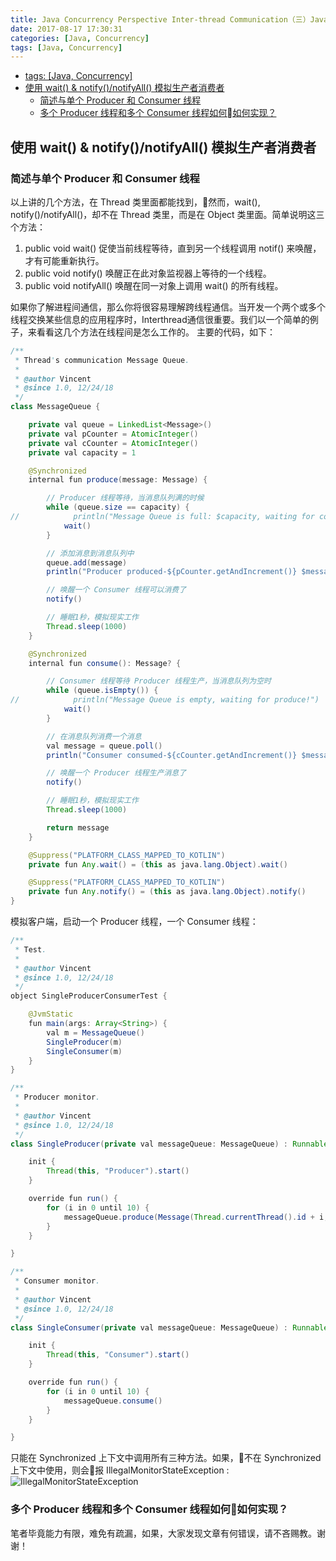 ```yaml
---
title: Java Concurrency Perspective Inter-thread Communication（三）Java并发透视之线程间通信-生产者消费者
date: 2017-08-17 17:30:31
categories: [Java, Concurrency]
tags: [Java, Concurrency]
---
```


- [tags: [Java, Concurrency]](#tags-java-concurrency)
- [使用 wait() & notify()/notifyAll() 模拟生产者消费者](#%E4%BD%BF%E7%94%A8-wait--notifynotifyall-%E6%A8%A1%E6%8B%9F%E7%94%9F%E4%BA%A7%E8%80%85%E6%B6%88%E8%B4%B9%E8%80%85)
  - [简述与单个 Producer 和 Consumer 线程](#%E7%AE%80%E8%BF%B0%E4%B8%8E%E5%8D%95%E4%B8%AA-producer-%E5%92%8C-consumer-%E7%BA%BF%E7%A8%8B)
  - [多个 Producer 线程和多个 Consumer 线程如何如何实现？](#%E5%A4%9A%E4%B8%AA-producer-%E7%BA%BF%E7%A8%8B%E5%92%8C%E5%A4%9A%E4%B8%AA-consumer-%E7%BA%BF%E7%A8%8B%E5%A6%82%E4%BD%95%08%E5%A6%82%E4%BD%95%E5%AE%9E%E7%8E%B0)

## 使用 wait() & notify()/notifyAll() 模拟生产者消费者

### 简述与单个 Producer 和 Consumer 线程
以上讲的几个方法，在 Thread 类里面都能找到，然而，wait(), notify()/notifyAll()，却不在 Thread 类里，而是在 Object 类里面。简单说明这三个方法：

1. public void wait() 促使当前线程等待，直到另一个线程调用 notif() 来唤醒，才有可能重新执行。
2. public void notify() 唤醒正在此对象监视器上等待的一个线程。
3. public void notifyAll() 唤醒在同一对象上调用 wait() 的所有线程。

如果你了解进程间通信，那么你将很容易理解跨线程通信。当开发一个两个或多个线程交换某些信息的应用程序时，Interthread通信很重要。我们以一个简单的例子，来看看这几个方法在线程间是怎么工作的。
主要的代码，如下：

```java
/**
 * Thread's communication Message Queue.
 *
 * @author Vincent
 * @since 1.0, 12/24/18
 */
class MessageQueue {

    private val queue = LinkedList<Message>()
    private val pCounter = AtomicInteger()
    private val cCounter = AtomicInteger()
    private val capacity = 1

    @Synchronized
    internal fun produce(message: Message) {

        // Producer 线程等待，当消息队列满的时候
        while (queue.size == capacity) {
//            println("Message Queue is full: $capacity, waiting for consume!")
            wait()
        }

        // 添加消息到消息队列中
        queue.add(message)
        println("Producer produced-${pCounter.getAndIncrement()} $message")

        // 唤醒一个 Consumer 线程可以消费了
        notify()

        // 睡眠1秒，模拟现实工作
        Thread.sleep(1000)
    }

    @Synchronized
    internal fun consume(): Message? {

        // Consumer 线程等待 Producer 线程生产，当消息队列为空时
        while (queue.isEmpty()) {
//            println("Message Queue is empty, waiting for produce!")
            wait()
        }

        // 在消息队列消费一个消息
        val message = queue.poll()
        println("Consumer consumed-${cCounter.getAndIncrement()} $message")

        // 唤醒一个 Producer 线程生产消息了
        notify()

        // 睡眠1秒，模拟现实工作
        Thread.sleep(1000)

        return message
    }

    @Suppress("PLATFORM_CLASS_MAPPED_TO_KOTLIN")
    private fun Any.wait() = (this as java.lang.Object).wait()

    @Suppress("PLATFORM_CLASS_MAPPED_TO_KOTLIN")
    private fun Any.notify() = (this as java.lang.Object).notify()
}
```

模拟客户端，启动一个 Producer 线程，一个 Consumer 线程：

```java
/**
 * Test.
 *
 * @author Vincent
 * @since 1.0, 12/24/18
 */
object SingleProducerConsumerTest {

    @JvmStatic
    fun main(args: Array<String>) {
        val m = MessageQueue()
        SingleProducer(m)
        SingleConsumer(m)
    }
}
```

```java
/**
 * Producer monitor.
 *
 * @author Vincent
 * @since 1.0, 12/24/18
 */
class SingleProducer(private val messageQueue: MessageQueue) : Runnable {

    init {
        Thread(this, "Producer").start()
    }

    override fun run() {
        for (i in 0 until 10) {
            messageQueue.produce(Message(Thread.currentThread().id + i, "Message-Head-$i", "Message-Body-$i"))
        }
    }

}

/**
 * Consumer monitor.
 *
 * @author Vincent
 * @since 1.0, 12/24/18
 */
class SingleConsumer(private val messageQueue: MessageQueue) : Runnable {

    init {
        Thread(this, "Consumer").start()
    }

    override fun run() {
        for (i in 0 until 10) {
            messageQueue.consume()
        }
    }

}
```

只能在 Synchronized 上下文中调用所有三种方法。如果，不在 Synchronized 上下文中使用，则会报 IllegalMonitorStateException :
![IllegalMonitorStateException](../../../assets/img/java/java-concurrency-03-01.png)

### 多个 Producer 线程和多个 Consumer 线程如何如何实现？

笔者毕竟能力有限，难免有疏漏，如果，大家发现文章有何错误，请不吝赐教。谢谢！